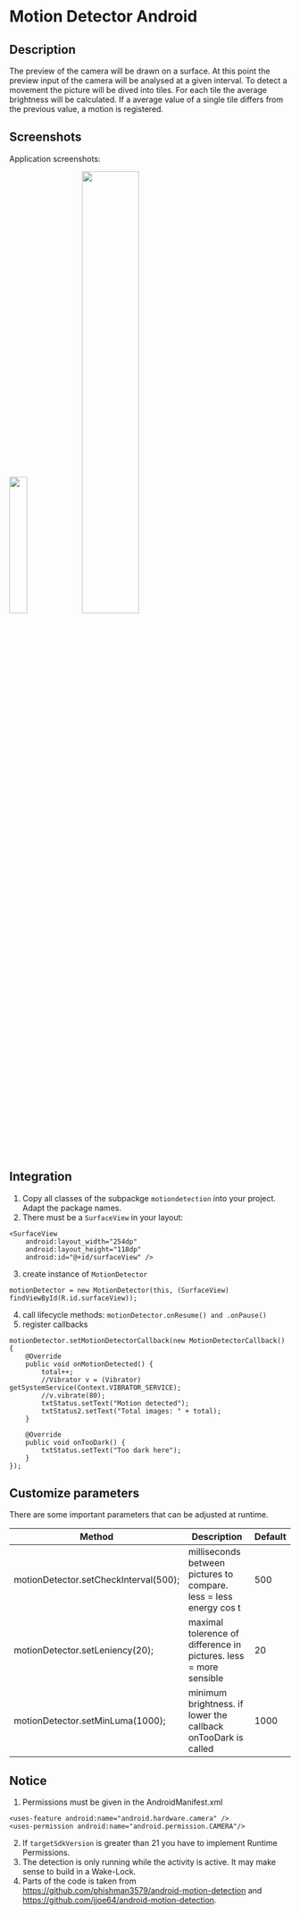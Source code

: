 # Motion Detector Android

## Description

The preview of the camera will be drawn on a surface. At this point the preview input of the camera will be analysed at a given interval.
To detect a movement the picture will be dived into tiles. For each tile the average brightness will be calculated. If a average value of a single tile differs from the previous value, a motion is registered.

## Screenshots
Application screenshots:

<img src="https://psv4.userapi.com/c848020/u151656187/docs/d16/0218ce2ce681/Screenshot_2018-08-18-17-48-37.png?extra=XYB00oJv_0QttkjWzruji7oTDnuszXQtiBM4enOsAnybbFVsxf8Gx9MBEgxG2VyfiI9gxtQxOzfsxnX3q30SgYQXawPQNb9gV3b6HqnTaUFSkKVHXu4I0UTU6_qnsaABFKibtzbfnKzuApOMeQ" width="25%" heighth="25%"> <img src="https://psv4.userapi.com/c848024/u151656187/docs/d8/f6bb9596a9f5/Screenshot_2018-08-18-17-49-01.png?extra=aNOEUfk51odxjIFsKk41A2hr5QX4P4QNoc6xh3WJdH02zo4nFoCP2n99DZINdR6iGjcQzGKABxC14OT3rNYHLyCi2FZ3n_QkAV3HFa6zTXkHMJyxHsPhvaJW1SJaO-ElNtOTehQ6dGfq6rKS8Q" width="45%" heighth="45%">

## Integration

1. Copy all classes of the subpackge `motiondetection` into your project. Adapt the package names.
2. There must be a `SurfaceView` in your layout:
```
<SurfaceView
    android:layout_width="254dp"
    android:layout_height="118dp"
    android:id="@+id/surfaceView" />
```
3. create instance of `MotionDetector`
```
motionDetector = new MotionDetector(this, (SurfaceView) findViewById(R.id.surfaceView));
```
4. call lifecycle methods: `motionDetector.onResume() and .onPause()`
5. register callbacks
```
motionDetector.setMotionDetectorCallback(new MotionDetectorCallback() {
    @Override
    public void onMotionDetected() {
        total++;
        //Vibrator v = (Vibrator) getSystemService(Context.VIBRATOR_SERVICE);
        //v.vibrate(80);
        txtStatus.setText("Motion detected");
        txtStatus2.setText("Total images: " + total);
    }

    @Override
    public void onTooDark() {
        txtStatus.setText("Too dark here");
    }
});
```

## Customize parameters

There are some important parameters that can be adjusted at runtime.

| Method | Description | Default |
| --- | --- | --- |
| motionDetector.setCheckInterval(500); | milliseconds between pictures to compare. less = less energy cos t | 500 |
| motionDetector.setLeniency(20); | maximal tolerence of difference in pictures. less = more sensible | 20 |
| motionDetector.setMinLuma(1000); | minimum brightness. if lower the callback onTooDark is called | 1000 |

## Notice

1. Permissions must be given in the AndroidManifest.xml
```
<uses-feature android:name="android.hardware.camera" />
<uses-permission android:name="android.permission.CAMERA"/>
```
2. If `targetSdkVersion` is greater than 21 you have to implement Runtime Permissions.
3. The detection is only running while the activity is active. It may make sense to build in a Wake-Lock.
4. Parts of the code is taken from https://github.com/phishman3579/android-motion-detection and https://github.com/jjoe64/android-motion-detection.
